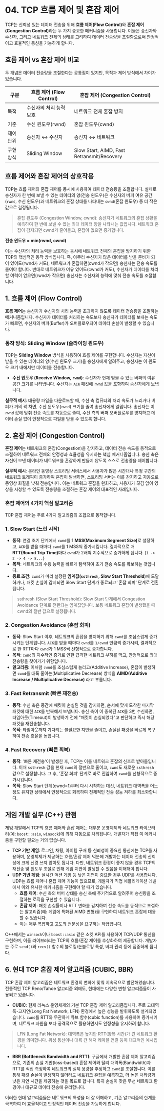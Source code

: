 # 04. TCP 흐름 제어 및 혼잡 제어

TCP는 신뢰성 있는 데이터 전송을 위해 <b>흐름 제어(Flow Control)</b>와 <b>혼잡 제어(Congestion Control)</b>라는 두 가지 중요한 메커니즘을 사용합니다. 이들은 송신자와 수신자, 그리고 네트워크 전체의 상태를 고려하여 데이터 전송량을 조절함으로써 안정적이고 효율적인 통신을 가능하게 합니다.

## 흐름 제어 vs 혼잡 제어 비교

두 개념은 데이터 전송량을 조절한다는 공통점이 있지만, 목적과 제어 방식에서 차이가 있습니다.

| 구분 | 흐름 제어 (Flow Control) | 혼잡 제어 (Congestion Control) |
|------|--------------------------|--------------------------------|
| 목적 | 수신자의 처리 능력 보호 | 네트워크 전체 혼잡 방지 |
| 기준 | 수신 윈도우(rwnd) | 혼잡 윈도우(cwnd) |
| 제어 단위 | 송신자 ↔ 수신자 | 송신자 ↔ 네트워크 |
| 구현 방식 | Sliding Window | Slow Start, AIMD, Fast Retransmit/Recovery |

## 흐름 제어와 혼잡 제어의 상호작용

TCP는 흐름 제어와 혼잡 제어를 동시에 사용하여 데이터 전송량을 조절합니다. 실제로 송신자가 한 번에 보낼 수 있는 데이터의 양(전송 윈도우)은 수신자의 버퍼 여유 공간(`rwnd`, 수신 윈도우)과 네트워크의 혼잡 상태를 나타내는 `cwnd`(혼잡 윈도우) 중 더 작은 값으로 결정됩니다.

> 혼잡 윈도우 (Congestion Window, cwnd): 송신자가 네트워크의 혼잡 상황을 예측하여 한 번에 보낼 수 있는 최대 데이터 양을 나타내는 값입니다. 네트워크 혼잡이 감지되면 cwnd가 줄어들고, 혼잡이 없으면 증가합니다.

**전송 윈도우 = min(rwnd, cwnd)**

이는 수신자의 처리 능력을 보호하는 동시에 네트워크 전체의 혼잡을 방지하기 위한 TCP의 핵심적인 동작 방식입니다. 즉, 아무리 수신자가 많은 데이터를 받을 준비가 되어 있어도(rwnd가 커도), 네트워크가 혼잡하면(cwnd가 작으면) 송신자는 전송 속도를 줄여야 합니다. 반대로 네트워크가 여유 있어도(cwnd가 커도), 수신자가 데이터를 처리할 여력이 없으면(rwnd가 작으면) 송신자는 수신자의 능력에 맞춰 전송 속도를 조절합니다.

## 1. 흐름 제어 (Flow Control)

**흐름 제어**는 송신자가 수신자의 처리 능력을 초과하지 않도록 데이터 전송량을 조절하는 메커니즘입니다. 수신자가 데이터를 처리하는 속도보다 송신자가 데이터를 보내는 속도가 빠르면, 수신자의 버퍼(Buffer)가 오버플로우되어 데이터 손실이 발생할 수 있습니다.

### 동작 방식: Sliding Window (슬라이딩 윈도우)
TCP는 **Sliding Window** 방식을 사용하여 흐름 제어를 구현합니다. 수신자는 자신이 받을 수 있는 데이터의 양(수신 윈도우 크기)을 송신자에게 알려주고, 송신자는 이 윈도우 크기 내에서만 데이터를 전송합니다.

-   **수신 윈도우 (Receive Window, `rwnd`)**: 수신자가 현재 받을 수 있는 버퍼의 여유 공간 크기를 나타냅니다. 수신자는 `ACK` 패킷에 `rwnd` 값을 포함하여 송신자에게 보냅니다.

**실무적 예시**: 대용량 파일을 다운로드할 때, 수신 측 컴퓨터의 처리 속도가 느리거나 버퍼가 거의 꽉 차면, 수신 윈도우(`rwnd`) 크기를 줄여 송신자에게 알립니다. 송신자는 이 `rwnd` 값에 맞춰 전송 속도를 자동으로 줄여, 수신 측의 버퍼 오버플로우를 방지하고 데이터 손실 없이 안정적으로 파일을 받을 수 있도록 합니다.

## 2. 혼잡 제어 (Congestion Control)

**혼잡 제어**는 네트워크의 혼잡(Congestion)을 감지하고, 데이터 전송 속도를 동적으로 조절하여 네트워크 전체의 안정성과 효율성을 유지하는 핵심 메커니즘입니다. 송신 측은 자신이 보낸 데이터가 네트워크를 혼잡하게 만들지 않도록 스스로 전송량을 제어합니다.

**실무적 예시**: 온라인 동영상 스트리밍 서비스에서 사용자가 많은 시간대나 특정 구간의 네트워크 트래픽이 증가하여 혼잡이 발생하면, 스트리밍 서버는 이를 감지하고 자동으로 동영상 화질을 낮춰 전송합니다. 이는 네트워크 혼잡을 완화하고, 사용자가 끊김 없이 영상을 시청할 수 있도록 전송량을 조절하는 혼잡 제어의 대표적인 사례입니다.

### 혼잡 제어의 4가지 핵심 알고리즘

TCP 혼잡 제어는 주로 4가지 알고리즘의 조합으로 동작합니다.

### 1. Slow Start (느린 시작)
-   **동작**: 연결 초기 단계에서 `cwnd`를 1 <b>MSS(Maximum Segment Size)</b>로 설정하고, `ACK`를 받을 때마다 `cwnd`를 1 MSS씩 증가시킵니다. 결과적으로 매 <b>RTT(Round Trip Time)</b>마다 `cwnd`가 2배씩 지수적으로 증가하게 됩니다. (`1 -> 2 -> 4 -> 8...`)
-   **목적**: 네트워크의 수용 능력을 빠르게 탐색하여 초기 전송 속도를 확보하는 것입니다.
-   **종료 조건**: `cwnd`가 미리 설정된 <b>임계값(`ssthresh`, Slow Start Threshold)</b>에 도달하거나, 패킷 손실이 감지되면 Slow Start 단계가 종료되고 '혼잡 회피' 단계로 전환됩니다.
> ssthresh (Slow Start Threshold): Slow Start 단계에서 Congestion Avoidance 단계로 전환되는 임계값입니다. 보통 네트워크 혼잡이 발생했을 때 cwnd의 절반 값으로 설정됩니다.

### 2. Congestion Avoidance (혼잡 회피)
-   **동작**: Slow Start 이후, 네트워크의 혼잡을 방지하기 위해 `cwnd`를 조심스럽게 증가시키는 단계입니다. `ACK`를 받을 때마다 `cwnd`를 `1/cwnd` 만큼씩 증가시켜, 결과적으로 한 RTT마다 `cwnd`가 1 MSS씩 선형적으로 증가합니다.
-   **목적**: `cwnd`의 지수적인 증가로 인한 급격한 네트워크 부하를 막고, 안정적으로 최대 전송량을 찾아가기 위함입니다.
-   **알고리즘**: 이처럼 `cwnd`를 조심스럽게 늘리고(Additive Increase), 혼잡이 발생하면 `cwnd`를 대폭 줄이는(Multiplicative Decrease) 방식을 **AIMD(Additive Increase / Multiplicative Decrease)** 라고 부릅니다.

### 3. Fast Retransmit (빠른 재전송)
-   **동작**: 수신 측은 중간에 패킷이 손실된 것을 감지하면, 순서에 맞게 도착한 마지막 패킷에 대한 `ACK`를 반복해서 보냅니다. 송신 측이 이 중복된 `ACK`를 3번 수신하면, 타임아웃(Timeout)이 발생하기 전에 "패킷이 손실되었다"고 판단하고 즉시 해당 패킷을 재전송합니다.
-   **목적**: 타임아웃까지 기다리는 불필요한 지연을 줄이고, 손실된 패킷을 빠르게 복구하여 전송 효율을 높입니다.

### 4. Fast Recovery (빠른 회복)
-   **동작**: '빠른 재전송'이 발생한 후, TCP는 이를 네트워크 혼잡의 신호로 받아들입니다. 이때 `ssthresh` 값을 현재 `cwnd`의 절반으로 줄이고, `cwnd`도 새로운 `ssthresh` 값으로 설정합니다. 그 후, '혼잡 회피' 단계로 바로 진입하여 `cwnd`를 선형적으로 증가시킵니다.
-   **목적**: Slow Start 단계(cwnd=1)부터 다시 시작하는 대신, 네트워크 대역폭을 어느 정도 유지한 상태에서 안정적으로 회복하여 전체적인 전송 성능 저하를 최소화합니다.

## 게임 개발 실무 (C++) 관점

게임 개발에서 TCP의 흐름 제어와 혼잡 제어는 대부분 운영체제와 네트워크 라이브러리(예: `boost::asio`, `winsock`)에 의해 자동으로 처리됩니다. 개발자가 직접 이 메커니즘을 구현할 필요는 거의 없습니다.

-   **TCP 기반 게임**: 로그인, 채팅, 아이템 구매 등 신뢰성이 중요한 통신에는 TCP를 사용하며, 운영체제가 제공하는 흐름/혼잡 제어 덕분에 개발자는 데이터 전송의 신뢰성에 크게 신경 쓰지 않아도 됩니다. 다만, 네트워크 환경이 좋지 않을 경우 TCP의 재전송 및 윈도우 조절로 인해 게임 지연이 발생할 수 있음을 이해해야 합니다.
-   **UDP 기반 게임**: 실시간 액션 게임 등 낮은 지연이 중요한 경우 UDP를 사용합니다. UDP는 흐름 제어나 혼잡 제어 기능이 없으므로, 개발자가 직접 애플리케이션 레벨에서 이와 유사한 메커니즘을 구현해야 할 때가 있습니다.
    -   **흐름 제어**: 수신 측의 버퍼 상태를 송신 측에 주기적으로 알려주어 송신량을 조절하는 로직을 구현할 수 있습니다.
    -   **혼잡 제어**: 패킷 손실률이나 RTT 변화를 감지하여 전송 속도를 동적으로 조절하는 알고리즘(예: 게임에 특화된 AIMD 변형)을 구현하여 네트워크 혼잡에 대응할 수 있습니다.
    -   이는 매우 복잡하고 고도의 전문성을 요구하는 작업입니다.

C++에서는 `winsock`이나 `boost::asio` 같은 소켓 API를 사용하여 TCP/UDP 통신을 구현하며, 이들 라이브러리는 TCP의 흐름/혼잡 제어를 추상화하여 제공합니다. 개발자는 주로 `send()`와 `recv()` 함수의 블로킹/논블로킹 특성, 버퍼 관리 등에 집중하게 됩니다.

## 6. 현대 TCP 혼잡 제어 알고리즘 (CUBIC, BBR)

TCP 혼잡 제어 알고리즘은 네트워크 환경의 변화에 맞춰 지속적으로 발전해왔습니다. 전통적인 TCP Reno/Tahoe 알고리즘 외에도, 현대에는 다양한 변형 알고리즘들이 사용되고 있습니다.

-   **CUBIC**: 현재 리눅스 운영체제의 기본 TCP 혼잡 제어 알고리즘입니다. 주로 고대역폭-고지연(Long Fat Network, LFN) 환경에서 높은 성능을 발휘하도록 설계되었습니다. `cwnd`를 RTT와 무관하게 큐브 함수(cubic function)를 사용하여 증가시키며, 네트워크 자원을 보다 공격적으로 활용하면서도 안정성을 유지하려 합니다.
> LFN (Long Fat Network): 대역폭은 높지만 RTT(왕복 시간)가 긴 네트워크 환경을 의미합니다. 위성 통신이나 대륙 간 해저 케이블 연결 등이 대표적인 예시입니다.
-   **BBR (Bottleneck Bandwidth and RTT)**: 구글에서 개발한 혼잡 제어 알고리즘으로, 기존의 손실 기반(loss-based) 혼잡 제어와 달리 대역폭(Bandwidth)과 RTT를 직접 측정하여 네트워크의 실제 용량을 추정하고 `cwnd`를 조절합니다. 이를 통해 패킷 손실이 발생하지 않더라도 네트워크 혼잡을 예측하고, 더 높은 처리량과 낮은 지연 시간을 제공하는 것을 목표로 합니다. 특히 손실이 잦은 무선 네트워크 환경이나 대규모 데이터 전송에 유리합니다.

이러한 현대 알고리즘들은 네트워크의 특성을 더 잘 이해하고, 기존 알고리즘의 한계를 극복하여 더 효율적이고 안정적인 데이터 전송을 가능하게 합니다.
